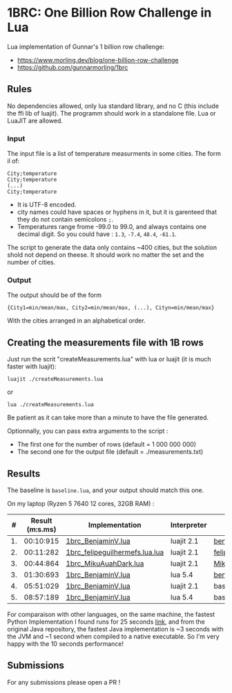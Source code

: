 # 1BRC: One Billion Row Challenge in Lua

Lua implementation of Gunnar's 1 billion row challenge:
- https://www.morling.dev/blog/one-billion-row-challenge
- https://github.com/gunnarmorling/1brc

## Rules

No dependencies allowed, only lua standard library, and no C (this include the ffi lib of luajit). The programm should work in a standalone file. Lua or LuaJIT are allowed.

### Input

The input file is a list of temperature measurments in some cities. The form il of:
```
City;temperature
City;temperature
(...)
City;temperature
```
- It is UTF-8 encoded.
- city names could have spaces or hyphens in it, but it is garenteed that they do not contain semicolons `;`.
- Temperatures range frome -99.0 to 99.0, and always contains one decimal digit. So you could have : `1.3`, `-7.4`, `48.4`, `-61.1`.

The script to generate the data only contains ~400 cities, but the solution shold not depend on theese. It should work no matter the set and the number of cities.

### Output

The output should be of the form
```
{City1=min/mean/max, City2=min/mean/max, (...), Cityn=min/mean/max}
```
With the cities arranged in an alphabetical order.

## Creating the measurements file with 1B rows

Just run the scrit "createMeasurements.lua" with lua or luajit (it is much faster with luajit):
```shell
luajit ./createMeasurements.lua
```
or
```shell
lua ./createMeasurements.lua
```

Be patient as it can take more than a minute to have the file generated.

Optionnally, you can pass extra arguments to the script :
- The first one for the number of rows (default = 1 000 000 000)
- The second one for the output file (default = ./measurements.txt)

## Results

The baseline is `baseline.lua`, and your output should match this one.

On my laptop (Ryzen 5  7640 12 cores, 32GB RAM) :

| # | Result (m:s.ms) | Implementation     | Interpreter | Submitter     |
|---|-----------------|--------------------|-----|---------------|
| 1.|        00:10:915 |  [1brc_BenjaminV.lua](https://github.com/benjamin-voisin/1brc/blob/main/1brc_BenjaminV.lua)   | luajit 2.1 | [benjamin-voisin](https://github.com/benjamin-voisin) |
| 2.|        00:11:282 |  [1brc_felipeguilhermefs.lua.lua](https://github.com/benjamin-voisin/1brc/blob/main/1brc_felipeguilhermefs.lua) | luajit 2.1 | [felipeguilhermefs](https://github.com/felipeguilhermefs)
| 3.|        00:44:864 |  [1brc_MikuAuahDark.lua](https://gist.github.com/MikuAuahDark/8cdbe5827a32e65157005e7163a4b9cc) | luajit 2.1 | [MikuAuahDark](https://github.com/MikuAuahDark)
| 3.|        01:30:693 |  [1brc_BenjaminV.lua](https://github.com/benjamin-voisin/1brc/blob/main/1brc_BenjaminV.lua)   | lua 5.4 | [benjamin-voisin](https://github.com/benjamin-voisin) |
| 4.|        05:51:029 |  [1brc_BenjaminV.lua](https://github.com/benjamin-voisin/1brc/blob/main/baseline.lua)   | luajit 2.1 | baseline |
| 5.|        08:57:189 |  [1brc_BenjaminV.lua](https://github.com/benjamin-voisin/1brc/blob/main/baseline.lua)   | lua 5.4 | baseline |

For comparaison with other languages, on the same machine, the fastest Python Implementation I found runs for 25 seconds [link](https://github.com/ifnesi/1brc#submitting), and from the original Java repository, the fastest Java implementation is ~3 seconds with the JVM and ~1 second when compiled to a native executable. So I'm very happy with the 10 seconds performance!

## Submissions

For any submissions please open a PR !
